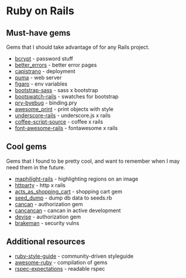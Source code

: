 # Ruby on Rails

## Must-have gems
Gems that I should take advantage of for any Rails project.
* [bcrypt](https://github.com/codahale/bcrypt-ruby) - password stuff
* [better\_errors](https://github.com/charliesome/better_errors) - better error pages
* [capistrano](http://capistranorb.com/) - deployment
* [puma](https://github.com/puma/puma) - web server
* [figaro](https://github.com/laserlemon/figaro) - env variables
* [bootstrap-sass](https://github.com/twbs/bootstrap-sass) - sass x bootstrap
* [bootswatch-rails](https://github.com/maxim/bootswatch-rails) - swatches for bootstrap
* [pry-byebug](https://github.com/deivid-rodriguez/pry-byebug) - binding.pry
* [awesome\_print](https://github.com/michaeldv/awesome_print) - print objects with style
* [underscore-rails](https://github.com/rweng/underscore-rails) - underscore.js x rails
* [coffee-script-source](https://rubygems.org/gems/coffee-script-source/versions/1.10.0) - coffee x rails
* [font-awesome-rails](https://github.com/bokmann/font-awesome-rails) - fontawesome x rails

## Cool gems
Gems that I found to be pretty cool, and want to remember when I may need them in the future.
* [maphilight-rails](https://github.com/twoweb/maphilight-rails) - highlighting regions on an image
* [httparty](https://github.com/jnunemaker/httparty) - http x rails
* [acts\_as\_shopping\_cart](https://github.com/crowdint/acts_as_shopping_cart) - shopping cart gem
* [seed\_dump](https://github.com/rroblak/seed_dump) - dump db data to seeds.rb
* [cancan](https://github.com/ryanb/cancan) - authorization gem
* [cancancan](https://github.com/CanCanCommunity/cancancan) - cancan in active development
* [devise](https://github.com/plataformatec/devise) - authorization gem
* [brakeman](https://github.com/presidentbeef/brakeman) - security vulns

## Additional resources
* [ruby-style-guide](https://github.com/bbatsov/ruby-style-guide) - community-driven styleguide
* [awesome-ruby](http://awesome-ruby.com/) - compilation of gems
* [rspec-expectations](https://github.com/rspec/rspec-expectations) - readable rspec
